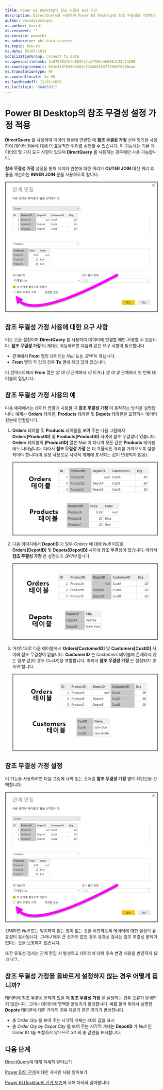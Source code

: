 ```yaml
---
title: Power BI Desktop의 참조 무결성 설정 가정
description: DirectQuery를 사용하여 Power BI Desktop의 참조 무결성을 가정하는 방법을 알아봅니다.
author: davidiseminger
ms.author: davidi
ms.reviewer: ''
ms.service: powerbi
ms.subservice: pbi-data-sources
ms.topic: how-to
ms.date: 05/07/2019
LocalizationGroup: Connect to data
ms.openlocfilehash: 1b078f837efe0637a4ac7769ceb868af23c7a298
ms.sourcegitcommit: 653e18d7041d3dd1cf7a38010372366975a98eae
ms.translationtype: HT
ms.contentlocale: ko-KR
ms.lasthandoff: 12/01/2020
ms.locfileid: "96405931"
---
```

# <a name="apply-the-assume-referential-integrity-setting-in-power-bi-desktop"></a>Power BI Desktop의 참조 무결성 설정 가정 적용
**DirectQuery** 를 사용하여 데이터 원본에 연결할 때 **참조 무결성 가정** 선택 항목을 사용하여 데이터 원본에 대해 더 효율적인 쿼리를 실행할 수 있습니다. 이 기능에는 기본 데이터의 몇 가지 요구 사항이 있으며 **DirectQuery** 를 사용하는 경우에만 사용 가능합니다.

**참조 무결성 가정** 설정을 통해 데이터 원본에 대한 쿼리가 **OUTER JOIN** 대신 쿼리 효율을 개선하는 **INNER JOIN** 문을 사용하도록 합니다.

![참조 무결성 가정을 선택하는 관계 편집 대화 상자의 스크린샷](media/desktop-assume-referential-integrity/assume-referential-integrity_1.png)

## <a name="requirements-for-using-assume-referential-integrity"></a>참조 무결성 가정 사용에 대한 요구 사항
이는 고급 설정이며 **DirectQuery** 를 사용하여 데이터에 연결할 때만 사용할 수 있습니다. **참조 무결성 가정** 이 제대로 작동하려면 다음과 같은 요구 사항이 필요합니다.

* 관계에서 **From** 열의 데이터는 *Null* 또는 *공백* 이 아닙니다.
* **From** 열의 각 값의 경우 **To** 열에 해당 값이 있습니다.

이 컨텍스트에서 **From** 열은 *일 대 다* 관계에서 *다* 이거나 *일 대 일* 관계에서 첫 번째 테이블의 열입니다.

## <a name="example-of-using-assume-referential-integrity"></a>참조 무결성 가정 사용의 예
다음 예제에서는 데이터 연결에 사용될 때 **참조 무결성 가정** 이 동작하는 방식을 설명합니다. 예제는 **Orders** 테이블, **Products** 테이블 및 **Depots** 테이블을 포함하는 데이터 원본에 연결합니다.

1. **Orders** 테이블 및 **Products** 테이블을 보여 주는 다음 그림에서 **Orders[ProductID]** 및 **Products[ProductID]** 사이에 참조 무결성이 있습니다. **Orders** 테이블의 **[ProductID]** 열은 *Null* 이 아니며 모든 값은 **Products** 테이블에도 나타납니다. 따라서 **참조 무결성 가정** 은 더 효율적인 쿼리를 가져오도록 설정되어야 합니다(이 설정 사용으로 시각적 개체에 표시되는 값이 변경되지 않음).
   
   ![Orders 테이블 및 Products 테이블의 스크린샷](media/desktop-assume-referential-integrity/assume-referential-integrity_2.png)
2. 다음 이미지에서 **DepotID** 가 일부 *Orders* 에 대해 *Null* 이므로 **Orders[DepotID]** 및 **Depots[DepotID]** 사이에 참조 무결성이 없습니다. 따라서 **참조 무결성 가정** 은 설정되지 *않아야* 합니다.
   
   ![Orders 테이블 및 Depots 테이블의 스크린샷.](media/desktop-assume-referential-integrity/assume-referential-integrity_3.png)
3. 마지막으로 다음 테이블에서 **Orders[CustomerID]** 및 **Customers[CustID]** 사이에 참조 무결성이 없습니다. **CustomerID** 는 *Customers* 테이블에 존재하지 않는 일부 값(이 경우 *CustX*)을 포함합니다. 따라서 **참조 무결성 가정** 은 설정되지 *않아야* 합니다.
   
   ![Orders 테이블 및 Customers 테이블의 스크린샷](media/desktop-assume-referential-integrity/assume-referential-integrity_4.png)

## <a name="setting-assume-referential-integrity"></a>참조 무결성 가정 설정
이 기능을 사용하려면 다음 그림에 나와 있는 것처럼 **참조 무결성 가정** 옆의 확인란을 선택합니다.

![참조 무결성 가정을 선택할 수 있는 관계 편집 대화 상자의 스크린샷](media/desktop-assume-referential-integrity/assume-referential-integrity_1.png)

선택하면 *Null* 또는 일치하지 않는 행이 없는 것을 확인하도록 데이터에 대한 설정의 유효성이 검사됩니다. *그러나* 매우 큰 숫자의 값인 경우 유효성 검사는 참조 무결성 문제가 없다는 것을 보장하지 않습니다.

또한 유효성 검사는 관계 편집 시 발생하고 데이터에 대해 후속 변경 내용을 반영하지 *않습니다* .

## <a name="what-happens-if-you-incorrectly-set-assume-referential-integrity"></a>참조 무결성 가정을 올바르게 설정하지 않는 경우 어떻게 됩니까?
데이터에 참조 무결성 문제가 있을 때 **참조 무결성 가정** 을 설정하는 경우 오류가 발생하지 않습니다. 그러나 데이터에 명백한 불일치가 발생합니다. 예를 들어 위에서 설명한 **Depots** 테이블에 대한 관계의 경우 다음과 같은 결과가 발생합니다.

* 총 *Order Qty* 를 보여 주는 시각적 개체는 40의 값을 표시
* 총 *Order Qty by Depot City* 를 보여 주는 시각적 개체는 **DepotID** 가 *Null* 인 Order ID 1을 포함하지 않으므로 *30* 의 총 값만을 표시합니다.

## <a name="next-steps"></a>다음 단계
[DirectQuery](desktop-use-directquery.md)에 대해 자세히 알아보기

[Power BI의 관계](../transform-model/desktop-create-and-manage-relationships.md)에 대한 자세한 내용 알아보기

[Power BI Desktop의 관계 보기](../transform-model/desktop-relationship-view.md)에 대해 자세히 알아봅니다.
